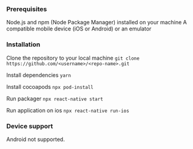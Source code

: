 ### Prerequisites

Node.js and npm (Node Package Manager) installed on your machine
A compatible mobile device (iOS or Android) or an emulator

### Installation
Clone the repository to your local machine
`git clone https://github.com/<username>/<repo-name>.git`

Install dependencies
`yarn`

Install cocoapods
`npx pod-install`

Run packager
`npx react-native start`

Run application on ios
`npx react-native run-ios`

### Device support
Android not supported.
